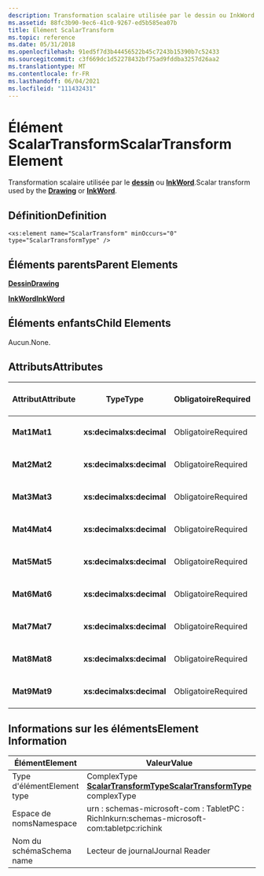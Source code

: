 ```yaml
---
description: Transformation scalaire utilisée par le dessin ou InkWord.
ms.assetid: 88fc3b90-9ec6-41c0-9267-ed5b585ea07b
title: Élément ScalarTransform
ms.topic: reference
ms.date: 05/31/2018
ms.openlocfilehash: 91ed5f7d3b44456522b45c7243b15390b7c52433
ms.sourcegitcommit: c3f669dc1d52278432bf75ad9fddba3257d26aa2
ms.translationtype: MT
ms.contentlocale: fr-FR
ms.lasthandoff: 06/04/2021
ms.locfileid: "111432431"
---
```

# <a name="scalartransform-element"></a><span data-ttu-id="9bff1-103">Élément ScalarTransform</span><span class="sxs-lookup"><span data-stu-id="9bff1-103">ScalarTransform Element</span></span>

<span data-ttu-id="9bff1-104">Transformation scalaire utilisée par le [**dessin**](drawing-element.md) ou [**InkWord**](inkword-element.md).</span><span class="sxs-lookup"><span data-stu-id="9bff1-104">Scalar transform used by the [**Drawing**](drawing-element.md) or [**InkWord**](inkword-element.md).</span></span>

## <a name="definition"></a><span data-ttu-id="9bff1-105">Définition</span><span class="sxs-lookup"><span data-stu-id="9bff1-105">Definition</span></span>

``` syntax
<xs:element name="ScalarTransform" minOccurs="0" type="ScalarTransformType" />
```

## <a name="parent-elements"></a><span data-ttu-id="9bff1-106">Éléments parents</span><span class="sxs-lookup"><span data-stu-id="9bff1-106">Parent Elements</span></span>

[<span data-ttu-id="9bff1-107">**Dessin**</span><span class="sxs-lookup"><span data-stu-id="9bff1-107">**Drawing**</span></span>](drawing-element.md)

[<span data-ttu-id="9bff1-108">**InkWord**</span><span class="sxs-lookup"><span data-stu-id="9bff1-108">**InkWord**</span></span>](inkword-element.md)

## <a name="child-elements"></a><span data-ttu-id="9bff1-109">Éléments enfants</span><span class="sxs-lookup"><span data-stu-id="9bff1-109">Child Elements</span></span>

<span data-ttu-id="9bff1-110">Aucun.</span><span class="sxs-lookup"><span data-stu-id="9bff1-110">None.</span></span>

## <a name="attributes"></a><span data-ttu-id="9bff1-111">Attributs</span><span class="sxs-lookup"><span data-stu-id="9bff1-111">Attributes</span></span>



| <span data-ttu-id="9bff1-112">Attribut</span><span class="sxs-lookup"><span data-stu-id="9bff1-112">Attribute</span></span> | <span data-ttu-id="9bff1-113">Type</span><span class="sxs-lookup"><span data-stu-id="9bff1-113">Type</span></span>           | <span data-ttu-id="9bff1-114">Obligatoire</span><span class="sxs-lookup"><span data-stu-id="9bff1-114">Required</span></span> | <span data-ttu-id="9bff1-115">Description</span><span class="sxs-lookup"><span data-stu-id="9bff1-115">Description</span></span> | <span data-ttu-id="9bff1-116">Valeurs possibles</span><span class="sxs-lookup"><span data-stu-id="9bff1-116">Possible Values</span></span>     |
|-----------|----------------|----------|-------------|---------------------|
| <span data-ttu-id="9bff1-117">**Mat1**</span><span class="sxs-lookup"><span data-stu-id="9bff1-117">**Mat1**</span></span>  | <span data-ttu-id="9bff1-118">**xs:decimal**</span><span class="sxs-lookup"><span data-stu-id="9bff1-118">**xs:decimal**</span></span> | <span data-ttu-id="9bff1-119">Obligatoire</span><span class="sxs-lookup"><span data-stu-id="9bff1-119">Required</span></span> |             | <span data-ttu-id="9bff1-120">Tout nombre décimal.</span><span class="sxs-lookup"><span data-stu-id="9bff1-120">Any decimal number.</span></span> |
| <span data-ttu-id="9bff1-121">**Mat2**</span><span class="sxs-lookup"><span data-stu-id="9bff1-121">**Mat2**</span></span>  | <span data-ttu-id="9bff1-122">**xs:decimal**</span><span class="sxs-lookup"><span data-stu-id="9bff1-122">**xs:decimal**</span></span> | <span data-ttu-id="9bff1-123">Obligatoire</span><span class="sxs-lookup"><span data-stu-id="9bff1-123">Required</span></span> |             | <span data-ttu-id="9bff1-124">Tout nombre décimal.</span><span class="sxs-lookup"><span data-stu-id="9bff1-124">Any decimal number.</span></span> |
| <span data-ttu-id="9bff1-125">**Mat3**</span><span class="sxs-lookup"><span data-stu-id="9bff1-125">**Mat3**</span></span>  | <span data-ttu-id="9bff1-126">**xs:decimal**</span><span class="sxs-lookup"><span data-stu-id="9bff1-126">**xs:decimal**</span></span> | <span data-ttu-id="9bff1-127">Obligatoire</span><span class="sxs-lookup"><span data-stu-id="9bff1-127">Required</span></span> |             | <span data-ttu-id="9bff1-128">Tout nombre décimal.</span><span class="sxs-lookup"><span data-stu-id="9bff1-128">Any decimal number.</span></span> |
| <span data-ttu-id="9bff1-129">**Mat4**</span><span class="sxs-lookup"><span data-stu-id="9bff1-129">**Mat4**</span></span>  | <span data-ttu-id="9bff1-130">**xs:decimal**</span><span class="sxs-lookup"><span data-stu-id="9bff1-130">**xs:decimal**</span></span> | <span data-ttu-id="9bff1-131">Obligatoire</span><span class="sxs-lookup"><span data-stu-id="9bff1-131">Required</span></span> |             | <span data-ttu-id="9bff1-132">Tout nombre décimal.</span><span class="sxs-lookup"><span data-stu-id="9bff1-132">Any decimal number.</span></span> |
| <span data-ttu-id="9bff1-133">**Mat5**</span><span class="sxs-lookup"><span data-stu-id="9bff1-133">**Mat5**</span></span>  | <span data-ttu-id="9bff1-134">**xs:decimal**</span><span class="sxs-lookup"><span data-stu-id="9bff1-134">**xs:decimal**</span></span> | <span data-ttu-id="9bff1-135">Obligatoire</span><span class="sxs-lookup"><span data-stu-id="9bff1-135">Required</span></span> |             | <span data-ttu-id="9bff1-136">Tout nombre décimal.</span><span class="sxs-lookup"><span data-stu-id="9bff1-136">Any decimal number.</span></span> |
| <span data-ttu-id="9bff1-137">**Mat6**</span><span class="sxs-lookup"><span data-stu-id="9bff1-137">**Mat6**</span></span>  | <span data-ttu-id="9bff1-138">**xs:decimal**</span><span class="sxs-lookup"><span data-stu-id="9bff1-138">**xs:decimal**</span></span> | <span data-ttu-id="9bff1-139">Obligatoire</span><span class="sxs-lookup"><span data-stu-id="9bff1-139">Required</span></span> |             | <span data-ttu-id="9bff1-140">Tout nombre décimal.</span><span class="sxs-lookup"><span data-stu-id="9bff1-140">Any decimal number.</span></span> |
| <span data-ttu-id="9bff1-141">**Mat7**</span><span class="sxs-lookup"><span data-stu-id="9bff1-141">**Mat7**</span></span>  | <span data-ttu-id="9bff1-142">**xs:decimal**</span><span class="sxs-lookup"><span data-stu-id="9bff1-142">**xs:decimal**</span></span> | <span data-ttu-id="9bff1-143">Obligatoire</span><span class="sxs-lookup"><span data-stu-id="9bff1-143">Required</span></span> |             | <span data-ttu-id="9bff1-144">Tout nombre décimal.</span><span class="sxs-lookup"><span data-stu-id="9bff1-144">Any decimal number.</span></span> |
| <span data-ttu-id="9bff1-145">**Mat8**</span><span class="sxs-lookup"><span data-stu-id="9bff1-145">**Mat8**</span></span>  | <span data-ttu-id="9bff1-146">**xs:decimal**</span><span class="sxs-lookup"><span data-stu-id="9bff1-146">**xs:decimal**</span></span> | <span data-ttu-id="9bff1-147">Obligatoire</span><span class="sxs-lookup"><span data-stu-id="9bff1-147">Required</span></span> |             | <span data-ttu-id="9bff1-148">Tout nombre décimal.</span><span class="sxs-lookup"><span data-stu-id="9bff1-148">Any decimal number.</span></span> |
| <span data-ttu-id="9bff1-149">**Mat9**</span><span class="sxs-lookup"><span data-stu-id="9bff1-149">**Mat9**</span></span>  | <span data-ttu-id="9bff1-150">**xs:decimal**</span><span class="sxs-lookup"><span data-stu-id="9bff1-150">**xs:decimal**</span></span> | <span data-ttu-id="9bff1-151">Obligatoire</span><span class="sxs-lookup"><span data-stu-id="9bff1-151">Required</span></span> |             | <span data-ttu-id="9bff1-152">Tout nombre décimal.</span><span class="sxs-lookup"><span data-stu-id="9bff1-152">Any decimal number.</span></span> |



 

## <a name="element-information"></a><span data-ttu-id="9bff1-153">Informations sur les éléments</span><span class="sxs-lookup"><span data-stu-id="9bff1-153">Element Information</span></span>



| <span data-ttu-id="9bff1-154">Élément</span><span class="sxs-lookup"><span data-stu-id="9bff1-154">Element</span></span>      | <span data-ttu-id="9bff1-155">Valeur</span><span class="sxs-lookup"><span data-stu-id="9bff1-155">Value</span></span>                                                                       |
|--------------|-----------------------------------------------------------------------------|
| <span data-ttu-id="9bff1-156">Type d'élément</span><span class="sxs-lookup"><span data-stu-id="9bff1-156">Element type</span></span> | <span data-ttu-id="9bff1-157">ComplexType [**ScalarTransformType**](scalartransformtype-complex-type.md)</span><span class="sxs-lookup"><span data-stu-id="9bff1-157">[**ScalarTransformType**](scalartransformtype-complex-type.md) complexType</span></span> |
| <span data-ttu-id="9bff1-158">Espace de noms</span><span class="sxs-lookup"><span data-stu-id="9bff1-158">Namespace</span></span>    | <span data-ttu-id="9bff1-159">urn : schemas-microsoft-com : TabletPC : RichInk</span><span class="sxs-lookup"><span data-stu-id="9bff1-159">urn:schemas-microsoft-com:tabletpc:richink</span></span>                                  |
| <span data-ttu-id="9bff1-160">Nom du schéma</span><span class="sxs-lookup"><span data-stu-id="9bff1-160">Schema name</span></span>  | <span data-ttu-id="9bff1-161">Lecteur de journal</span><span class="sxs-lookup"><span data-stu-id="9bff1-161">Journal Reader</span></span>                                                              |



 

 

 



